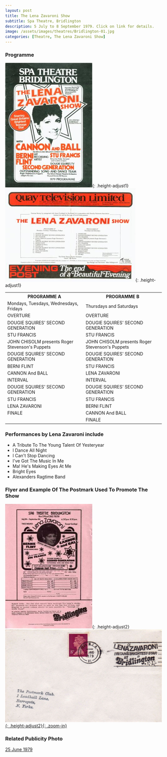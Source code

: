 ```yaml
---
layout: post
title: The Lena Zavaroni Show
subtitle: Spa Theatre, Bridlington
description: 5 July to 8 September 1979. Click on link for details.
image: /assets/images/theatres/Bridlington-01.jpg
categories: [Theatre, The Lena Zavaroni Show]
---
```


### Programme

![Programme Cover](/assets/images/theatres/Bridlington-01.jpg "Programme Cover"){: .height-adjust1}
![Programme Details](/assets/images/theatres/Bridlington-02.jpg "Programme Details"){: .height-adjust1}

<table style="table-layout:fixed;">
<tr><th>PROGRAMME A</th><th>PROGRAMME B</th></tr>
<tr><td>Mondays, Tuesdays, Wednesdays, Fridays</td><td>Thursdays and Saturdays</td></tr>
<tr><td>OVERTURE</td><td>OVERTURE</td></tr>
<tr><td>DOUGIE SQUIRES' SECOND GENERATION</td><td>DOUGIE SQUIRES' SECOND GENERATION</td></tr>
<tr><td>STU FRANCIS</td><td>STU FRANCIS</td></tr>
<tr><td>JOHN CHISOLM presents Roger Stevenson's Puppets</td><td>JOHN CHISOLM presents Roger Stevenson's Puppets</td></tr>
<tr><td>DOUGIE SQUIRES' SECOND GENERATION</td><td>DOUGIE SQUIRES' SECOND GENERATION</td></tr>
<tr><td>BERNI FLINT</td><td>STU FRANCIS</td></tr>
<tr><td>CANNON And BALL</td><td>LENA ZAVARONI</td></tr>
<tr><td>INTERVAL</td><td>INTERVAL</td></tr>
<tr><td>DOUGIE SQUIRES' SECOND GENERATION</td><td>DOUGIE SQUIRES' SECOND GENERATION</td></tr>
<tr><td>STU FRANCIS</td><td>STU FRANCIS</td></tr>
<tr><td>LENA ZAVARONI</td><td>BERNI FLINT</td></tr>
<tr><td>FINALE</td><td>CANNON And BALL</td></tr>
<tr><td></td><td>FINALE</td></tr>
</table>

### Performances by Lena Zavaroni include
* A Tribute To The Young Talent Of Yesteryear
* I Dance All Night
* I Can't Stop Dancing
* I've Got The Music In Me
* Ma! He's Making Eyes At Me
* Bright Eyes
* Alexanders Ragtime Band

<!-- ![Lena Outside The Spa Theatre, Bridlington](/assets/images/theatres/Lena Outside The Spa Theatre.jpg) -->

### Flyer and Example Of The Postmark Used To Promote The Show

![Flyer](/assets/images/theatres/Bridlington-03.jpg "Flyer"){: .height-adjust2}
[![Postmarked Envelope Promoting The Show](/assets/images/theatres/Bridlington-04.jpg "Postmarked Envelope Promoting The Show"){: .height-adjust2}{: .zoom-in}](/assets/images/theatres/Bridlington-04.jpg)

### Related Publicity Photo
<span class="post-categories">[25 June 1979](/publicity%20photos/1979/06/25/lena-a-cute-cookie.html)</span>

<style>
.dt-published {display: none;}
.post-meta:after {content: "5 July to 8 September 1979";}
.height-adjust1 {width:auto; height:350px;}
.height-adjust2 {width:auto; height:307px;}
</style>

